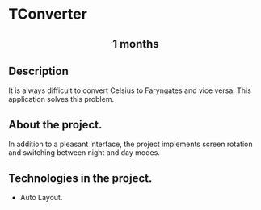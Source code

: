 # TConverter
<h2 align="center">1 months</h2>

## Description
It is always difficult to convert Celsius to Faryngates and vice versa. This application solves this problem.

## About the project.

In addition to a pleasant interface, the project implements screen rotation and switching between night and day modes.

## Technologies in the project.
- Auto Layout.
